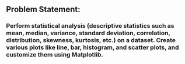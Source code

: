 ## Problem Statement:
### Perform statistical analysis (descriptive statistics such as mean, median, variance, standard deviation, correlation, distribution, skewness, kurtosis, etc.) on a dataset. Create various plots like line, bar, histogram, and scatter plots, and customize them using Matplotlib.
